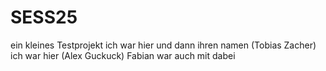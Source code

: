 # SESS25
ein kleines Testprojekt
ich war hier und dann ihren namen (Tobias Zacher)
ich war hier (Alex Guckuck)
Fabian war auch mit dabei